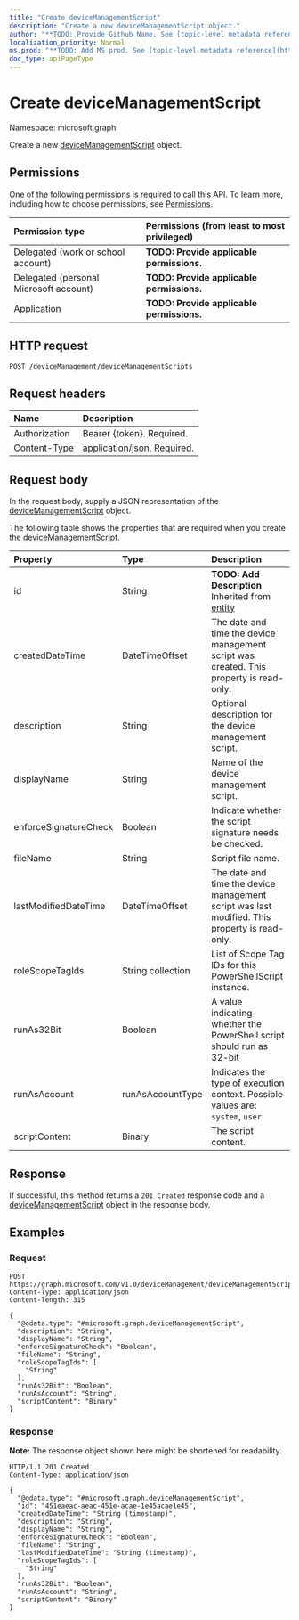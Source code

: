 ```yaml
---
title: "Create deviceManagementScript"
description: "Create a new deviceManagementScript object."
author: "**TODO: Provide Github Name. See [topic-level metadata reference](https://msgo.azurewebsites.net/add/document/guidelines/metadata.html#topic-level-metadata)**"
localization_priority: Normal
ms.prod: "**TODO: Add MS prod. See [topic-level metadata reference](https://msgo.azurewebsites.net/add/document/guidelines/metadata.html#topic-level-metadata)**"
doc_type: apiPageType
---
```


# Create deviceManagementScript
Namespace: microsoft.graph



Create a new [deviceManagementScript](../resources/devicemanagementscript.md) object.

## Permissions
One of the following permissions is required to call this API. To learn more, including how to choose permissions, see [Permissions](/graph/permissions-reference).

|Permission type|Permissions (from least to most privileged)|
|:---|:---|
|Delegated (work or school account)|**TODO: Provide applicable permissions.**|
|Delegated (personal Microsoft account)|**TODO: Provide applicable permissions.**|
|Application|**TODO: Provide applicable permissions.**|

## HTTP request

<!-- {
  "blockType": "ignored"
}
-->
``` http
POST /deviceManagement/deviceManagementScripts
```

## Request headers
|Name|Description|
|:---|:---|
|Authorization|Bearer {token}. Required.|
|Content-Type|application/json. Required.|

## Request body
In the request body, supply a JSON representation of the [deviceManagementScript](../resources/devicemanagementscript.md) object.

The following table shows the properties that are required when you create the [deviceManagementScript](../resources/devicemanagementscript.md).

|Property|Type|Description|
|:---|:---|:---|
|id|String|**TODO: Add Description** Inherited from [entity](../resources/entity.md)|
|createdDateTime|DateTimeOffset|The date and time the device management script was created. This property is read-only.|
|description|String|Optional description for the device management script.|
|displayName|String|Name of the device management script.|
|enforceSignatureCheck|Boolean|Indicate whether the script signature needs be checked.|
|fileName|String|Script file name.|
|lastModifiedDateTime|DateTimeOffset|The date and time the device management script was last modified. This property is read-only.|
|roleScopeTagIds|String collection|List of Scope Tag IDs for this PowerShellScript instance.|
|runAs32Bit|Boolean|A value indicating whether the PowerShell script should run as 32-bit|
|runAsAccount|runAsAccountType|Indicates the type of execution context. Possible values are: `system`, `user`.|
|scriptContent|Binary|The script content.|



## Response

If successful, this method returns a `201 Created` response code and a [deviceManagementScript](../resources/devicemanagementscript.md) object in the response body.

## Examples

### Request
<!-- {
  "blockType": "request",
  "name": "create_devicemanagementscript_from_"
}
-->
``` http
POST https://graph.microsoft.com/v1.0/deviceManagement/deviceManagementScripts
Content-Type: application/json
Content-length: 315

{
  "@odata.type": "#microsoft.graph.deviceManagementScript",
  "description": "String",
  "displayName": "String",
  "enforceSignatureCheck": "Boolean",
  "fileName": "String",
  "roleScopeTagIds": [
    "String"
  ],
  "runAs32Bit": "Boolean",
  "runAsAccount": "String",
  "scriptContent": "Binary"
}
```


### Response
**Note:** The response object shown here might be shortened for readability.
<!-- {
  "blockType": "response",
  "truncated": true,
  "@odata.type": "microsoft.graph.deviceManagementScript"
}
-->
``` http
HTTP/1.1 201 Created
Content-Type: application/json

{
  "@odata.type": "#microsoft.graph.deviceManagementScript",
  "id": "451eaeac-aeac-451e-acae-1e45acae1e45",
  "createdDateTime": "String (timestamp)",
  "description": "String",
  "displayName": "String",
  "enforceSignatureCheck": "Boolean",
  "fileName": "String",
  "lastModifiedDateTime": "String (timestamp)",
  "roleScopeTagIds": [
    "String"
  ],
  "runAs32Bit": "Boolean",
  "runAsAccount": "String",
  "scriptContent": "Binary"
}
```

